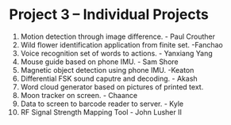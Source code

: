 # Project 3 – Individual Projects

 1. Motion detection through image difference. - Paul Crouther
 2. Wild flower identification application from finite set.   -Fanchao
 3. Voice recognition set of words to actions.   - Yanxiang Yang
 4. Mouse guide based on phone IMU. - Sam Shore
 5. Magnetic object detection using phone IMU. -Keaton
 6. Differential FSK sound caputre and decoding. - Akash
 7. Word cloud generator based on pictures of printed text.
 8. Moon tracker on screen. - Chaance
 9. Data to screen to barcode reader to server. - Kyle
 10. RF Signal Strength Mapping Tool - John Lusher II
